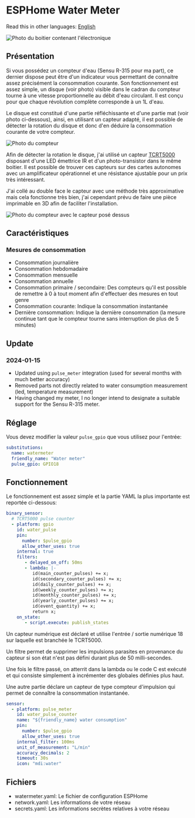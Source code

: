 # ESPHome Water Meter

Read this in other languages: [English](README.md)

![Photo du boitier contenant l'électronique](images/boitier.jpg)

## Présentation

Si vous possédez un compteur d'eau (Sensu R-315 pour ma part), ce dernier dispose peut être d'un indicateur vous permettant de connaitre assez précisément la consommation courante.
Son fonctionnement est assez simple, un disque (voir photo) visible dans le cadran du compteur tourne à une vitesse proportionnelle au débit d'eau circulant.
Il est conçu pour que chaque révolution complète corresponde à un 1L d'eau.

Le disque est constitué d'une partie réfléchissante et d'une partie mat (voir photo ci-dessous), ainsi, en utilisant un capteur adapté, il est possible de détecter la rotation du disque et donc d'en déduire la consommation courante de votre compteur.

![Photo du compteur](images/compteur.jpg)

Afin de détecter la rotation le disque, j'ai utilisé un capteur [TCRT5000](docs/tcrt5000.pdf) disposant d'une LED émettrice IR et d'un photo-transistor dans le même boitier.
Il est possible de trouver ces capteurs sur des cartes autonomes avec un amplificateur opérationnel et une résistance ajustable pour un prix très intéressant.

J'ai collé au double face le capteur avec une méthode très approximative mais cela fonctionne très bien, j'ai cependant prévu de faire une pièce imprimable en 3D afin de faciliter l'installation.

![Photo du compteur avec le capteur posé dessus](images/installation.jpg)

## Caractéristiques

### Mesures de consommation

* Consommation journalière
* Consommation hebdomadaire
* Consommation mensuelle
* Consommation annuelle
* Consommation primaire / secondaire: Des compteurs qu'il est possible de remettre à 0 à tout moment afin d'effectuer des mesures en tout genre
* Consommation courante: Indique la consommation instantanée
* Dernière consommation: Indique la dernière consommation (la mesure continue tant que le compteur tourne sans interruption de plus de 5 minutes)

## Update

### 2024-01-15

* Updated using `pulse_meter` integration (used for several months with much better accuracy)
* Removed parts not directly related to water consumption measurement (led, temperature measurement)
* Having changed my meter, I no longer intend to designate a suitable support for the Sensu R-315 meter.

## Réglage

Vous devez modifier la valeur `pulse_gpio` que vous utilisez pour l'entrée:

```yaml
substitutions:
  name: watermeter
  friendly_name: "Water meter"
  pulse_gpio: GPIO18
```

## Fonctionnement

Le fonctionnement est assez simple et la partie YAML la plus importante est reportée ci-dessous:

```yaml
binary_sensor:
  # TCRT5000 pulse counter
  - platform: gpio
    id: water_pulse
    pin:
      number: $pulse_gpio
      allow_other_uses: true
    internal: true
    filters:
       - delayed_on_off: 50ms
       - lambda: |-
          id(main_counter_pulses) += x;
          id(secondary_counter_pulses) += x;
          id(daily_counter_pulses) += x;
          id(weekly_counter_pulses) += x;
          id(monthly_counter_pulses) += x;
          id(yearly_counter_pulses) += x;
          id(event_quantity) += x;
          return x;
    on_state:
       - script.execute: publish_states
```

Un capteur numérique est déclaré et utilise l'entrée / sortie numérique 18 sur laquelle est branchée le TCRT5000.

Un filtre permet de supprimer les impulsions parasites en provenance du capteur si son état n'est pas défini durant plus de 50 milli-secondes.

Une fois le filtre passé, on atterrit dans la lambda ou le code C est exécuté et qui consiste simplement à incrémenter des globales définies plus haut.

Une autre partie déclare un capteur de type compteur d'impulsion qui permet de connaître la consommation instantanée.

```yaml
sensor:
  - platform: pulse_meter
    id: water_pulse_counter
    name: "${friendly_name} water consumption"
    pin:
      number: $pulse_gpio
      allow_other_uses: true
    internal_filter: 100ms
    unit_of_measurement: "L/min"
    accuracy_decimals: 2
    timeout: 30s
    icon: "mdi:water"
```

## Fichiers

* watermeter.yaml: Le fichier de configuration ESPHome
* network.yaml: Les informations de votre réseau
* secrets.yaml: Les informations secrètes relatives à votre réseau
